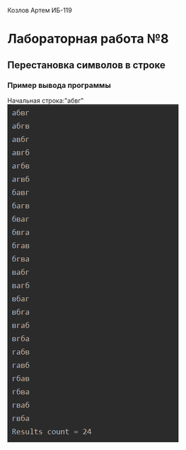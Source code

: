Козлов Артем ИБ-119
# Лабораторная работа №8
## Перестановка символов в строке
### Пример вывода программы
Начальная строка:"абвг"
![IMG](string.png)

